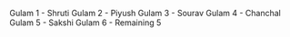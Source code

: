 Gulam 1 - Shruti
Gulam 2 - Piyush
Gulam 3 - Sourav
Gulam 4 - Chanchal
Gulam 5 - Sakshi
Gulam 6 - Remaining 5
